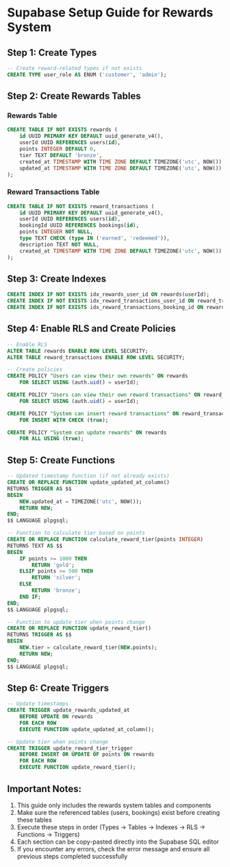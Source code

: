 # Supabase Setup Guide for Rewards System

## Step 1: Create Types
```sql
-- Create reward-related types if not exists
CREATE TYPE user_role AS ENUM ('customer', 'admin');
```

## Step 2: Create Rewards Tables

### Rewards Table
```sql
CREATE TABLE IF NOT EXISTS rewards (
    id UUID PRIMARY KEY DEFAULT uuid_generate_v4(),
    userId UUID REFERENCES users(id),
    points INTEGER DEFAULT 0,
    tier TEXT DEFAULT 'bronze',
    created_at TIMESTAMP WITH TIME ZONE DEFAULT TIMEZONE('utc', NOW()),
    updated_at TIMESTAMP WITH TIME ZONE DEFAULT TIMEZONE('utc', NOW())
);
```

### Reward Transactions Table
```sql
CREATE TABLE IF NOT EXISTS reward_transactions (
    id UUID PRIMARY KEY DEFAULT uuid_generate_v4(),
    userId UUID REFERENCES users(id),
    bookingId UUID REFERENCES bookings(id),
    points INTEGER NOT NULL,
    type TEXT CHECK (type IN ('earned', 'redeemed')),
    description TEXT NOT NULL,
    created_at TIMESTAMP WITH TIME ZONE DEFAULT TIMEZONE('utc', NOW())
);
```

## Step 3: Create Indexes
```sql
CREATE INDEX IF NOT EXISTS idx_rewards_user_id ON rewards(userId);
CREATE INDEX IF NOT EXISTS idx_reward_transactions_user_id ON reward_transactions(userId);
CREATE INDEX IF NOT EXISTS idx_reward_transactions_booking_id ON reward_transactions(bookingId);
```

## Step 4: Enable RLS and Create Policies
```sql
-- Enable RLS
ALTER TABLE rewards ENABLE ROW LEVEL SECURITY;
ALTER TABLE reward_transactions ENABLE ROW LEVEL SECURITY;

-- Create policies
CREATE POLICY "Users can view their own rewards" ON rewards
    FOR SELECT USING (auth.uid() = userId);

CREATE POLICY "Users can view their own reward transactions" ON reward_transactions
    FOR SELECT USING (auth.uid() = userId);

CREATE POLICY "System can insert reward transactions" ON reward_transactions
    FOR INSERT WITH CHECK (true);

CREATE POLICY "System can update rewards" ON rewards
    FOR ALL USING (true);
```

## Step 5: Create Functions
```sql
-- Updated timestamp function (if not already exists)
CREATE OR REPLACE FUNCTION update_updated_at_column()
RETURNS TRIGGER AS $$
BEGIN
    NEW.updated_at = TIMEZONE('utc', NOW());
    RETURN NEW;
END;
$$ LANGUAGE plpgsql;

-- Function to calculate tier based on points
CREATE OR REPLACE FUNCTION calculate_reward_tier(points INTEGER)
RETURNS TEXT AS $$
BEGIN
    IF points >= 1000 THEN
        RETURN 'gold';
    ELSIF points >= 500 THEN
        RETURN 'silver';
    ELSE
        RETURN 'bronze';
    END IF;
END;
$$ LANGUAGE plpgsql;

-- Function to update tier when points change
CREATE OR REPLACE FUNCTION update_reward_tier()
RETURNS TRIGGER AS $$
BEGIN
    NEW.tier = calculate_reward_tier(NEW.points);
    RETURN NEW;
END;
$$ LANGUAGE plpgsql;
```

## Step 6: Create Triggers
```sql
-- Update timestamps
CREATE TRIGGER update_rewards_updated_at
    BEFORE UPDATE ON rewards
    FOR EACH ROW
    EXECUTE FUNCTION update_updated_at_column();

-- Update tier when points change
CREATE TRIGGER update_reward_tier_trigger
    BEFORE INSERT OR UPDATE OF points ON rewards
    FOR EACH ROW
    EXECUTE FUNCTION update_reward_tier();
```

## Important Notes:
1. This guide only includes the rewards system tables and components
2. Make sure the referenced tables (users, bookings) exist before creating these tables
3. Execute these steps in order (Types → Tables → Indexes → RLS → Functions → Triggers)
4. Each section can be copy-pasted directly into the Supabase SQL editor
5. If you encounter any errors, check the error message and ensure all previous steps completed successfully 